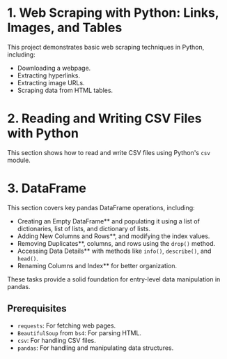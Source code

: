 # 1. Web Scraping with Python: Links, Images, and Tables

This project demonstrates basic web scraping techniques in Python, including:

- Downloading a webpage.
- Extracting hyperlinks.
- Extracting image URLs.
- Scraping data from HTML tables.

# 2. Reading and Writing CSV Files with Python

This section shows how to read and write CSV files using Python's `csv` module.

# 3. DataFrame

This section covers key pandas DataFrame operations, including:

- Creating an Empty DataFrame** and populating it using a list of dictionaries, list of lists, and dictionary of lists.
- Adding New Columns and Rows**, and modifying the index values.
- Removing Duplicates**, columns, and rows using the `drop()` method.
- Accessing Data Details** with methods like `info()`, `describe()`, and `head()`.
- Renaming Columns and Index** for better organization.

These tasks provide a solid foundation for entry-level data manipulation in pandas.

  
## Prerequisites
- `requests`: For fetching web pages.
- `BeautifulSoup` from `bs4`: For parsing HTML.
- `csv`: For handling CSV files.
- `pandas`: For handling and manipulating data structures.
